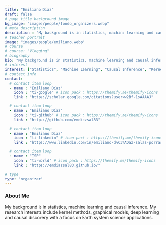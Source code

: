```yaml
---
title: "Emiliano Díaz"
draft: false
# page title background image
bg_image: "images/people/fondo_organizers.webp"
# meta description
description : "My background is in statistics, machine learning and causal inference. My research interests include kernel methods, graphical models, deep learning and causal discovery with a focus on Earth system science applications."
# teacher portrait
image: "images/people/emiliano.webp"
# course
# course: "Vlogging"
# biography
bio: "My background is in statistics, machine learning and causal inference. My research interests include kernel methods, graphical models, deep learning and causal discovery with a focus on Earth system science applications."
# interest
interest: ["Statistics", "Machine Learning", "Causal Inference", "Kernel Methods", "Graphical Models", "Deep Learning", "Causal Discovery", "Earth System Science Applications"]
# contact info
contact:
  # contact item loop
  - name : "Emiliano Díaz"
    icon : "ti-google" # icon pack : https://themify.me/themify-icons
    link : "https://scholar.google.com/citations?user=w2Bf-1sAAAAJ"

  # contact item loop
  - name : "Emiliano Díaz"
    icon : "ti-github" # icon pack : https://themify.me/themify-icons
    link : "https://github.com/emdiazsal83"

  # contact item loop
  - name : "Emiliano Díaz"
    icon : "ti-linkedin" # icon pack : https://themify.me/themify-icons
    link : "https://www.linkedin.com/in/emiliano-d%C3%ADaz-salas-porras"

  # contact item loop
  - name : "ISP"
    icon : "ti-world" # icon pack : https://themify.me/themify-icons
    link : "https://emdiazsal83.github.io/"

# type
type: "organizer"
---
```


### About Me

My background is in statistics, machine learning and causal inference. My research interests include kernel methods, graphical models, deep learning and causal discovery with a focus on Earth system science applications.